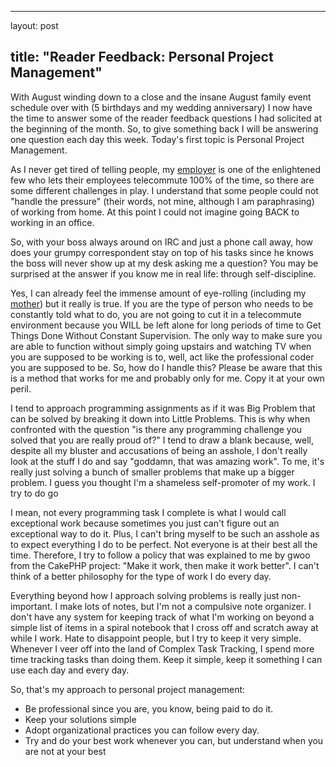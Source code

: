 <hr />

<p>layout: post</p>

<h2>title: "Reader Feedback: Personal Project Management"</h2>

<p>
With August winding down to a close and the insane August family event schedule over with (5 birthdays and my wedding anniversary) I now have the time to answer some of the reader feedback questions I had solicited at the beginning of the month.  So, to give something back I will be answering one question each day this week.  Today's first topic is Personal Project Management.
</p>

<p>
As I never get tired of telling people, my <a href="http://www.xmlteam.com">employer</a> is one of the enlightened few who lets their employees telecommute 100% of the time, so there are some different challenges in play.  I understand that some people could not "handle the pressure" (their words, not mine, although I am paraphrasing) of working from home.  At this point I could not imagine going BACK to working in an office.
</p>

<p>
So, with your boss always around on IRC and just a phone call away, how does your grumpy correspondent stay on top of his tasks since he knows the boss will never show up at my desk asking me a question?  You may be surprised at the answer if you know me in real life:  through self-discipline.
</p>

<p>Yes, I can already feel the immense amount of eye-rolling (including my <a href="http://www.teachersatrick.com">mother</a>) but it really is true.  If you are the type of person who needs to be constantly told what to do, you are not going to cut it in a telecommute environment because you WILL be left alone for long periods of time to Get Things Done Without Constant Supervision.  The only way to make sure you are able to function without simply going upstairs and watching TV when you are supposed to be working is to, well, act like the professional coder you are supposed to be.  So, how do I handle this?  Please be aware that this is a method that works for me and probably only for me.  Copy it at your own peril.  
</p>

<p>
I tend to approach programming assignments as if it was Big Problem that can be solved by breaking it down into Little Problems.  This is why when confronted with the question "is there any programming challenge you solved that you are really proud of?" I tend to draw a blank because, well, despite all my bluster and accusations of being an asshole, I don't really look at the stuff I do and say "goddamn, that was amazing work".  To me, it's really just solving a bunch of smaller problems that make up a bigger problem.  I guess you thought I'm a shameless self-promoter of my work.  I try to do go
</p>

<p>I mean, not every programming task I complete is what I would call exceptional work because sometimes you just can't figure out an exceptional way to do it.  Plus, I can't bring myself to be such an asshole as to expect everything I do to be perfect.  Not everyone is at their best all the time.  Therefore, I try to follow a policy that was explained to me by gwoo from the CakePHP project: "Make it work, then make it work better".  I can't think of a better philosophy for the type of work I do every day.</p>

<p>
Everything beyond how I approach solving problems is really just non-important.  I make lots of notes, but I'm not a compulsive note organizer.  I don't have any system for keeping track of what I'm working on beyond a simple list of items in a spiral notebook that I cross off and scratch away at while I work.  Hate to disappoint people, but I try to keep it very simple.  Whenever I veer off into the land of Complex Task Tracking, I spend more time tracking tasks than doing them.  Keep it simple, keep it something I can use each day and every day.
</p>

<p>
So, that's my approach to personal project management:
<ul>
<li>Be professional since you are, you know, being paid to do it.</li>
<li>Keep your solutions simple</li>
<li>Adopt organizational practices you can follow every day.</li>
<li>Try and do your best work whenever you can, but understand when you are not at your best</li>
</ul></p>
